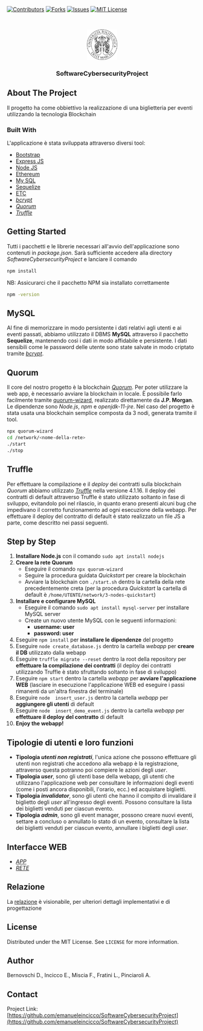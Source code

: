 ﻿[![Contributors][contributors-shield]][contributors-url]
[![Forks][forks-shield]][forks-url]
[![Issues][issues-shield]][issues-url]
[![MIT License][license-shield]][license-url]


[contributors-shield]: https://img.shields.io/github/contributors/othneildrew/Best-README-Template.svg?style=for-the-badge
[contributors-url]: https://github.com/emanueleincicco/SoftwareCybersecurityProject/graphs/contributors
[forks-shield]: https://img.shields.io/github/forks/othneildrew/Best-README-Template.svg?style=for-the-badge
[forks-url]: https://github.com/emanueleincicco/SoftwareCybersecurityProject/network/members
[issues-shield]: https://img.shields.io/github/issues/othneildrew/Best-README-Template.svg?style=for-the-badge
[issues-url]: https://github.com/emanueleincicco/SoftwareCybersecurityProject/issues
[license-shield]: https://img.shields.io/github/license/othneildrew/Best-README-Template.svg?style=for-the-badge
[license-url]: https://github.com/othneildrew/Best-README-Template/blob/master/LICENSE.txt

<!-- PROJECT LOGO -->
<br />
<p align="center">
  <a href="https://github.com/emanueleincicco/SoftwareCybersecurityProject/">
    <img src="logounivpm.png" alt="Logo" width="80" height="80">
  </a>

  <h3 align="center">SoftwareCybersecurityProject</h3>
</p>


<!-- ABOUT THE PROJECT -->
## About The Project

Il progetto ha come obbiettivo la realizzazione di una biglietteria per eventi utilizzando la tecnologia Blockchain

### Built With

L'applicazione è stata sviluppata attraverso diversi tool: 
* [Bootstrap](https://getbootstrap.com)
* [Express JS](https://expressjs.com)
* [Node JS](https://nodejs.org/en/)
* [Ethereum](https://ethereum.org/en/)
* [My SQL](https://www.mysql.com)
* [Sequelize](https://sequelize.org/)
* [ETC](www.google.com)
* [*bcrypt*](https://it.wikipedia.org/wiki/Bcrypt)
* [*Quorum*](https://www.goquorum.com/)
* [*Truffle*](https://www.trufflesuite.com/)


## Getting Started

Tutti i pacchetti e le librerie necessari all'avvio dell'applicazione sono contenuti in *package.json*. Sarà sufficiente accedere alla directory *SoftwareCybersecurityProject* e lanciare il comando
```bash
npm install 
```
NB: Assicurarci che il pacchetto NPM sia installato correttamente
```bash
npm -version
```

## MySQL 

Al fine di memorizzare in modo persistente i dati relativi agli utenti e ai eventi passati, abbiamo utilizzato il DBMS **MySQL** attraverso il pacchetto **Sequelize**, mantenendo così i dati in modo affidabile e persistente. I dati sensibili come le password delle utente sono state salvate in modo criptato tramite  [*bcrypt*](https://it.wikipedia.org/wiki/Bcrypt). 

## Quorum

Il core del nostro progetto è la blockchain [*Quorum*](https://www.goquorum.com/). Per poter utilizzare la web app, è necessario avviare la blockchain in locale. È possibile farlo facilmente tramite [quorum-wizard](https://github.com/jpmorganchase/quorum-wizard), realizzato direttamente da **J.P. Morgan**. Le dipendenze sono *Node.js*, *npm* e *openjdk-11-jre*. Nel caso del progetto è stata usata una blockchain semplice composta da 3 nodi, generata tramite il tool.

```bash
npx quorum-wizard 
cd /network/<nome-della-rete>
./start 
./stop
```

## Truffle

Per effettuare la compilazione e il *deploy* dei contratti sulla blockchain *Quorum* abbiamo utilizzato [*Truffle*](https://www.trufflesuite.com/) nella versione 4.1.16. 
Il deploy dei contratti di default attraverso Truffle è stato utilizzato soltanto in fase di sviluppo, evitandolo poi nel rilascio, in quanto erano presenti alcuni bug che impedivano il corretto funzionamento ad ogni esecuzione della webapp. Per effettuare il deploy del contratto di default è stato realizzato un file JS a parte, come descritto nei passi seguenti.

## Step by Step 

1. **Installare Node.js** con il comando `sudo apt install nodejs`
2. **Creare la rete Quorum** 
	- Eseguire il comando `npx quorum-wizard`
	- Seguire la procedura guidata *Quickstart* per creare la blockchain
	- Avviare la blockchain con `./start.sh` dentro la cartella della rete precedentemente creta (per la procedura *Quickstart* la cartella di default è `/home/UTENTE/network/3-nodes-quickstart`)
3. **Installare e configurare MySQL**
	- Eseguire il comando `sudo apt install mysql-server` per installare MySQL server
	- Create un nuovo utente MySQL con le seguenti informazioni: 
		- **username: user** 
		- **password: user**
4. Eseguire `npm install` per **installare le dipendenze** del progetto
5. Eseguire `node create_database.js` dentro la cartella *webapp* per **creare il DB** utilizzato dalla webapp
6. Eseguire `truffle migrate --reset` dentro la root della repository per **effettuare la compilazione dei contratti** (il deploy dei contratti utilizzando Truffle è stato sfruttando soltanto in fase di sviluppo)
7. Eseguire `npm start` dentro la cartella *webapp* per **avviare l'applicazione WEB** (lasciare in esecuzione l'applicazione WEB ed eseguire i passi rimanenti da un'altra finestra del terminale)
8. Eseguire `node  insert_user.js` dentro la cartella *webapp* per **aggiungere gli utenti** di default
9. Eseguire `node  insert_demo_event.js` dentro la cartella *webapp* per **effettuare il deploy del contratto** di default
10. **Enjoy the webapp!**

## Tipologie di utenti e loro funzioni

- **Tipologia *utenti non registrati***, l'unica azione che possono effettuare gli utenti non registrati che accedono alla webapp è la registrazione, attraverso questa potranno poi compiere le azioni degli *user*.
- **Tipologia *user***, sono gli utenti base della webapp, gli utenti che utilizzano l'applicazione web per consultare le informazioni degli eventi (come i posti ancora disponibili, l'orario, ecc.) ed acquistare biglietti.
- **Tipologia *invalidator***, sono gli utenti che hanno il compito di invalidare il biglietto degli *user* all'ingresso degli eventi. Possono consultare la lista dei biglietti venduti per ciascun evento.
- **Tipologia *admin***, sono gli event manager, possono creare nuovi eventi, settare a concluso o annullato lo stato di un evento, consultare la lista dei biglietti venduti per ciascun evento, annullare i biglietti degli *user*.

## Interfacce WEB 

* [*APP*](http://localhost:3000)
* [*RETE*](http://localhost:8999)

## Relazione 

La [relazione](https://github.com/emanueleincicco/SoftwareCybersecurityProject/blob/616177e300f6c792e7a7eb1dbab916a624edea31/Relazione_Cyber_Security.pdf) è visionabile, per ulteriori dettagli implementativi e di progettazione 


## License

Distributed under the MIT License. See `LICENSE` for more information.

## Author 
Bernovschi D., Incicco E., Miscia F., Fratini L., Pinciaroli A. 


## Contact

Project Link: [https://github.com/emanueleincicco/SoftwareCybersecurityProject](https://github.com/emanueleincicco/SoftwareCybersecurityProject)






